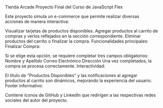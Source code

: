 Tienda Arcade
Proyecto Final del Curso de JavaScript Flex

Este proyecto simula un e-commerce que permite realizar diversas acciones de manera interactiva:

Visualizar tarjetas de productos disponibles.
Agregar productos al carrito de compras y verlos reflejados en la sección correspondiente.
Eliminar productos del carrito o finalizar la compra.
Funcionalidades principales:
Finalizar Compra:

Si se elige esta opción, se requiere completar tres campos obligatorios:
Nombre y Apellido
Correo Electrónico
Dirección
Una vez completados, la compra se procesa correctamente.
Interactividad:

El título de "Productos Disponibles" y las notificaciones al agregar productos al carrito son dinámicos, mejorando la experiencia del usuario.
Footer informativo:

Contiene íconos de GitHub y LinkedIn que redirigen a las respectivas redes sociales del autor del proyecto.
